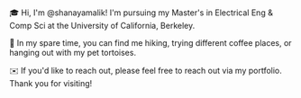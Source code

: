 🎓 Hi, I'm @shanayamalik! I'm pursuing my Master's in Electrical Eng & Comp Sci at the University of California, Berkeley.  

🐢 In my spare time, you can find me hiking, trying different coffee places, or hanging out with my pet tortoises. 

✉️ If you'd like to reach out, please feel free to reach out via my portfolio. Thank you for visiting!
